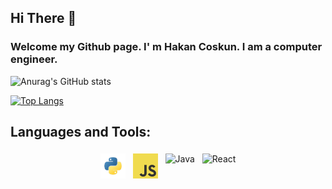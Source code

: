 ## Hi There 👋
### Welcome my Github page.  I' m Hakan Coskun. I am a computer engineer. 

![Anurag's GitHub stats](https://github-readme-stats.vercel.app/api?username=hakancoskun11&show_icons=true&theme=merko)

[![Top Langs](https://github-readme-stats.vercel.app/api/top-langs/?username=hakancoskun11)](https://github.com/anuraghazra/github-readme-stats)


## Languages and Tools:
<p align="center">
<img src="https://raw.githubusercontent.com/github/explore/80688e429a7d4ef2fca1e82350fe8e3517d3494d/topics/python/python.png" alt="Python" height="40" style="vertical-align:top; margin:4px">
<img src="https://raw.githubusercontent.com/github/explore/80688e429a7d4ef2fca1e82350fe8e3517d3494d/topics/javascript/javascript.png" alt="Javascript" height="40" style="vertical-align:top; margin:4px">
<img src="https://toppng.com/uploads/preview/java-logo-11609365784e4gmvr3iyr.png" alt="Java" height="40" style="vertical-align:top; margin:4px">
<img src="https://dwglogo.com/wp-content/uploads/2017/09/1460px-React_logo.png" alt="React" height="40" style="vertical-align:top; margin:4px">
</p>

